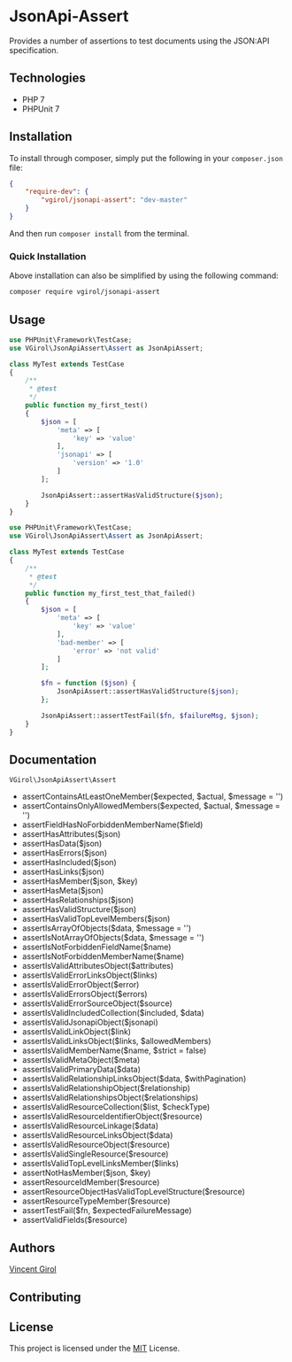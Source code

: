 # JsonApi-Assert

Provides a number of assertions to test documents using the JSON:API specification.

## Technologies

- PHP 7
- PHPUnit 7
  
## Installation

To install through composer, simply put the following in your `composer.json` file:

```json
{
    "require-dev": {
        "vgirol/jsonapi-assert": "dev-master"
    }
}
```

And then run `composer install` from the terminal.

### Quick Installation

Above installation can also be simplified by using the following command:

```sh
composer require vgirol/jsonapi-assert
```

## Usage

```php
use PHPUnit\Framework\TestCase;
use VGirol\JsonApiAssert\Assert as JsonApiAssert;

class MyTest extends TestCase
{
    /**
     * @test
     */
    public function my_first_test()
    {
        $json = [
            'meta' => [
                'key' => 'value'
            ],
            'jsonapi' => [
                'version' => '1.0'
            ]
        ];

        JsonApiAssert::assertHasValidStructure($json);
    }
}
```

```php
use PHPUnit\Framework\TestCase;
use VGirol\JsonApiAssert\Assert as JsonApiAssert;

class MyTest extends TestCase
{
    /**
     * @test
     */
    public function my_first_test_that_failed()
    {
        $json = [
            'meta' => [
                'key' => 'value'
            ],
            'bad-member' => [
                'error' => 'not valid'
            ]
        ];

        $fn = function ($json) {
            JsonApiAssert::assertHasValidStructure($json);
        };

        JsonApiAssert::assertTestFail($fn, $failureMsg, $json);
    }
}
```

## Documentation

`VGirol\JsonApiAssert\Assert`

- assertContainsAtLeastOneMember($expected, $actual, $message = '')
- assertContainsOnlyAllowedMembers($expected, $actual, $message = '')
- assertFieldHasNoForbiddenMemberName($field)
- assertHasAttributes($json)
- assertHasData($json)
- assertHasErrors($json)
- assertHasIncluded($json)
- assertHasLinks($json)
- assertHasMember($json, $key)
- assertHasMeta($json)
- assertHasRelationships($json)
- assertHasValidStructure($json)
- assertHasValidTopLevelMembers($json)
- assertIsArrayOfObjects($data, $message = '')
- assertIsNotArrayOfObjects($data, $message = '')
- assertIsNotForbiddenFieldName($name)
- assertIsNotForbiddenMemberName($name)
- assertIsValidAttributesObject($attributes)
- assertIsValidErrorLinksObject($links)
- assertIsValidErrorObject($error)
- assertIsValidErrorsObject($errors)
- assertIsValidErrorSourceObject($source)
- assertIsValidIncludedCollection($included, $data)
- assertIsValidJsonapiObject($jsonapi)
- assertIsValidLinkObject($link)
- assertIsValidLinksObject($links, $allowedMembers)
- assertIsValidMemberName($name, $strict = false)
- assertIsValidMetaObject($meta)
- assertIsValidPrimaryData($data)
- assertIsValidRelationshipLinksObject($data, $withPagination)
- assertIsValidRelationshipObject($relationship)
- assertIsValidRelationshipsObject($relationships)
- assertIsValidResourceCollection($list, $checkType)
- assertIsValidResourceIdentifierObject($resource)
- assertIsValidResourceLinkage($data)
- assertIsValidResourceLinksObject($data)
- assertIsValidResourceObject($resource)
- assertIsValidSingleResource($resource)
- assertIsValidTopLevelLinksMember($links)
- assertNotHasMember($json, $key)
- assertResourceIdMember($resource)
- assertResourceObjectHasValidTopLevelStructure($resource)
- assertResourceTypeMember($resource)
- assertTestFail($fn, $expectedFailureMessage)
- assertValidFields($resource)

## Authors

[Vincent Girol](vincent@girol.fr)

## Contributing

## License

This project is licensed under the [MIT](https://choosealicense.com/licenses/mit/) License.